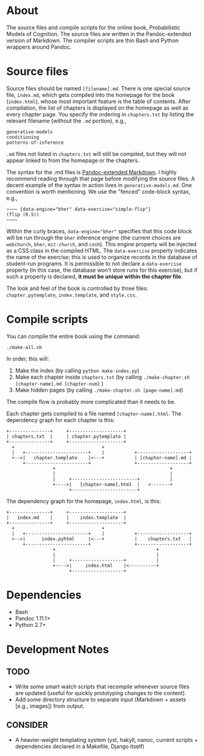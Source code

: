 # About

The source files and compile scripts for the online book, Probabilistic Models of Cognition. The source files are written in the Pandoc-extended version of Markdown. The compiler scripts are thin Bash and Python wrappers around Pandoc.

# Source files

Source files should be named `[filename].md`. There is one special source file, `index.md`, which gets compiled into the homepage for the book (`index.html`), whose most important feature is the table of contents. After compilation, the list of chapters is displayed on the homepage as well as every chapter page. You specify the ordering in `chapters.txt` by listing the relevant filename (without the `.md` portion), e.g.,

    generative-models
    conditioning
    patterns-of-inference

`.md` files not listed in `chapters.txt` will still be compiled, but they will not appear linked to from the homepage or the chapters.

The syntax for the .md files is [Pandoc-extended Markdown](http://johnmacfarlane.net/pandoc/README.html#pandocs-markdown). I highly recommend reading through that page before modifying the source files. A decent example of the syntax in action lives in `generative-models.md`. One convention is worth mentioning. We use the "fenced" code-block syntax, e.g., 

    ~~~~ {data-engine="bher" data-exercise="simple-flip"}
    (flip (0.5))
    ~~~~

Within the curly braces, `data-engine="bher"` specifies that this code block will be run through the `bher` inference engine (the current choices are `webchurch`, `bher`, `mit-church`, and `cosh`). This engine property will be injected as a CSS class in the compiled HTML. The `data-exercise` property indicates the name of the exercise; this is used to organize records in the database of student-run programs. It is permissible to not declare a `data-exercise` property (in this case, the database won't store runs for this exercise), but if such a property is declared, **it must be unique within the chapter file**.

The look and feel of the book is controlled by three files: `chapter.pytemplate`, `index.template`, and `style.css`.

# Compile scripts

You can compile the entire book using the command:

    ./make-all.sh

In order, this will:

1. Make the index (by calling `python make-index.py`)
2. Make each chapter inside `chapters.txt` (by calling `./make-chapter.sh [chapter-name].md [chapter-num]` )
3. Make hidden pages (by calling `./make-chapter.sh [page-name].md`)

The compile flow is probably more complicated than it needs to be.

Each chapter gets compiled to a file named `[chapter-name].html`. The dependency graph for each chapter is this:

    +---------------+     +--------------------+
    | chapters.txt  |     | chapter.pytemplate |
    +---------------+     +--------------------+
      +                                +
      |   +-----------------------+    |           +-------------------+
      +-->|   chapter.template    |<---+           | [chapter-name].md |
          +-----------------------+                +-------------------+
                     +                                          +
                     |                                          |
                     |     +------------------------+           |
                     +---->|   [chapter-name].html  |   <-------+
                           +------------------------+

The dependency graph for the homepage, `index.html`, is this:

    +---------------+     +--------------------+
    |   index.md    |     |    index.template  |
    +---------------+     +--------------------+
      +                                +
      |   +-----------------------+    |           +-------------------+
      +-->|      index.pyhtml     |<---+           |    chapters.txt   |
          +-----------------------+                +-------------------+
                     +                                     +
                     |                                     |
                     |     +-------------------+           |
                     +---->|     index.html    |<----------+
                           +-------------------+

# Dependencies

- Bash
- Pandoc 1.11.1+
- Python 2.7+

# Development Notes

## TODO

- Write some smart watch scripts that recompile whenever source files are updated (useful for quickly prototyping changes to the content).
- Add some directory structure to separate input (Markdown + assets [e.g., images]) from output.

## CONSIDER

- A heavier-weight templating system (yst, hakyll, nanoc, current scripts + dependencies declared in a Makefile, Django itself)
